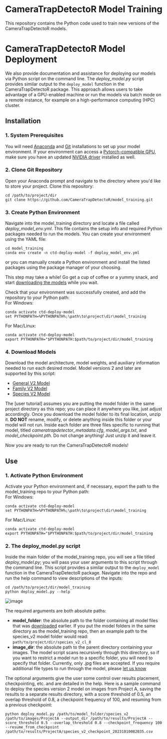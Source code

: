 # CameraTrapDetectoR Model Training

This repository contains the Python code used to train new versions of the CameraTrapDetectoR models. 

# CameraTrapDetectoR Model Deployment    

   We also provide documentation and assistance for deploying our models via Python script on the command line. The *deploy_model.py* script provides similar output to the `deploy_model` function in the CameraTrapDetectoR package. This approach allows users to take advantage of a GPU-enabled machine or run the models via batch mode on a remote instance, for example on a high-performance computing (HPC) cluster.  

## Installation

### 1. System Prerequisites

You will need [Anaconda](https://docs.conda.io/projects/miniconda/en/latest/) and [Git](https://git-scm.com/download/win) installations to set up your model environment. If your environment can access a [Pytorch-compatible GPU](https://pytorch.org/get-started/locally/), make sure you have an updated [NVIDIA driver](https://www.nvidia.com/download/index.aspx) installed as well.

### 2. Clone Git Repository    

Open your Anaconda prompt and navigate to the directory where you'd like to store your project. Clone this repository:    

```batch
cd /path/to/project/dir
git clone https://github.com/CameraTrapDetectoR/model_training.git
```

### 3. Create Python Environment

Navigate into the model_training directory and locate a file called *deploy_model_env.yml*. This file contains the setup info and required Python packages needed to run the models. You can create your environment using the YAML file:   
```batch
cd model_training
conda env create -n ctd-deploy-model -f deploy_model_env.yml
```
or you can manually create a Python environment and install the listed packages using the package manager of your choosing.    

This step may take a while! Go get a cup of coffee or a yummy snack, and start [downloading the models](https://github.com/CameraTrapDetectoR/model_training/blob/main/README.md#4-download-models) while you wait.  

Check that your environment was successfully created, and add the repository to your Python path:    
For Windows:    
```batch
conda activate ctd-deploy-model
set PYTHONPATH=%PYTHONPATH%;\path\to\project\dir\model_training
```
For Mac/Linux:    
```batch
conda activate ctd-deploy-model
export PYTHONPATH="$PYTHONPATH:$path/to/project/dir/model_training
```    

### 4. Download Models

Download the model architecture, model weights, and auxiliary information needed to run each desired model. Model versions 2 and later are supported by this script:    
   - [General V2 Model](https://data.nal.usda.gov/system/files/general_v2_cl_1.zip)
   - [Family V2 Model](https://data.nal.usda.gov/system/files/family_v2_cl_0.zip)
   - [Species V2 Model](https://data.nal.usda.gov/system/files/species_v2_cl_0.zip)

The [user tutorial] assumes you are putting the model folder in the same project directory as this repo; you can place it anywhere you like, just adjust accordingly. 
Once you download the model folder to its final location, unzip it. **DO NOT** rename, modify, or delete anything inside this folder or your model will not run. Inside each folder are three files specific to running that model, titled *cameratrapdetector_metadata.cfg*, *model_args.txt*, and *model_checkpoint.pth*. Do not change anything! Just unzip it and leave it.    

Now you are ready to run the CameraTrapDetectoR models!    

## Use


### 1. Activate Python Environment   

Activate your Python environment and, if necessary, export the path to the model_training repo to your Python path:    
For Windows:    
```batch
conda activate ctd-deploy-model
set PYTHONPATH=%PYTHONPATH%;\path\to\project\dir\model_training
```
For Mac/Linux:    
```batch
conda activate ctd-deploy-model
export PYTHONPATH="$PYTHONPATH:$path/to/project/dir/model_training
```

### 2. The deploy_model.py script

Inside the main folder of the model_training repo, you will see a file titled *deploy_model.py*; you will pass your user arguments to this script through the command line. This script provides a similar output to the `deploy_model` function in the CameraTrapDetectoR package. Navigate into the repo and run the help command to view descriptions of the inputs:    
```batch
cd /path/to/project/dir/model_training
python deploy_model.py --help
```
![image](https://github.com/CameraTrapDetectoR/model_training/assets/54477812/11b59ab7-661e-4448-92f2-53dfd857d622)

The required arguments are both absolute paths:    
* **model_folder**: the absolute path to the folder containing all model files that was [downloaded](https://github.com/CameraTrapDetectoR/model_training/main/README.md#4-download-models) earlier. If you put the model folders in the same directory as the model_training repo, then an example path to the species_v2 model folder would read: ```path/to/project/dir/species_v2_cl_0```
* **image_dir**: the absolute path to the parent directory containing your images. The model script scans recursively through this directory, so if you want to restrict a model run to a specific folder, you will need to specify that folder. Currently, only .jpg files are accepted. If you require additional file types to run through the model, please [let us know](https://github.com/CameraTrapDetectoR/model_training/issues)
    
The optional arguments give the user some control over results placement, checkpointing, etc. and are detailed in the help. Here is a sample command to deploy the species version 2 model on images from Project A, saving the results to a separate results directory, with a score threshold of 0.5, an overlap threshold of 0.8, a checkpoint frequency of 100, and resuming from a previous checkpoint:    
```
python deploy_model.py /path/to/model_folder/species_v2 /path/to/images/ProjectA --output_dir /path/to/results/ProjectA --score_threshold 0.5 --overlap_threshold 0.8 --checkpoint_frequency 100 --resume_from_checkpoint /path/to/results/ProjectA/species_v2_checkpoint_20231010082035.csv
```
   
